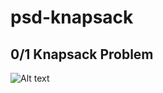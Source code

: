 # psd-knapsack
## 0/1 Knapsack Problem
<img src="https://i.imgur.com/AaXGUxe.png" alt="Alt text" title="Optional title">
